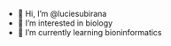 - 👋 Hi, I’m @luciesubirana
- 👀 I’m interested in biology
- 🌱 I’m currently learning bioninformatics




